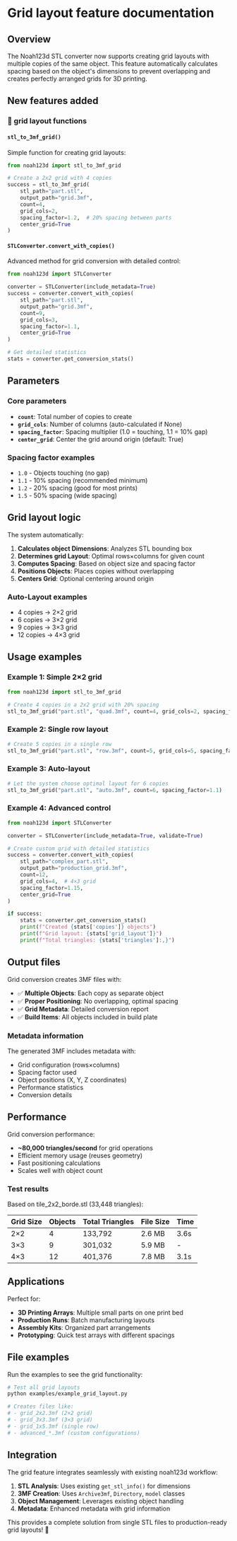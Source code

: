 # Grid layout feature documentation

## Overview

The Noah123d STL converter now supports creating grid layouts with multiple copies of the same object. This feature automatically calculates spacing based on the object's dimensions to prevent overlapping and creates perfectly arranged grids for 3D printing.

## New features added

### 🔲 grid layout functions

#### `stl_to_3mf_grid()`
Simple function for creating grid layouts:

```python
from noah123d import stl_to_3mf_grid

# Create a 2x2 grid with 4 copies
success = stl_to_3mf_grid(
    stl_path="part.stl",
    output_path="grid.3mf", 
    count=4,
    grid_cols=2,
    spacing_factor=1.2,  # 20% spacing between parts
    center_grid=True
)
```

#### `STLConverter.convert_with_copies()`
Advanced method for grid conversion with detailed control:

```python
from noah123d import STLConverter

converter = STLConverter(include_metadata=True)
success = converter.convert_with_copies(
    stl_path="part.stl",
    output_path="grid.3mf",
    count=9,
    grid_cols=3,
    spacing_factor=1.1,
    center_grid=True
)

# Get detailed statistics
stats = converter.get_conversion_stats()
```

## Parameters

### Core parameters
- **`count`**: Total number of copies to create
- **`grid_cols`**: Number of columns (auto-calculated if None)
- **`spacing_factor`**: Spacing multiplier (1.0 = touching, 1.1 = 10% gap)
- **`center_grid`**: Center the grid around origin (default: True)

### Spacing factor examples
- `1.0` - Objects touching (no gap)
- `1.1` - 10% spacing (recommended minimum)
- `1.2` - 20% spacing (good for most prints)
- `1.5` - 50% spacing (wide spacing)

## Grid layout logic

The system automatically:

1. **Calculates object Dimensions**: Analyzes STL bounding box
2. **Determines grid Layout**: Optimal rows×columns for given count
3. **Computes Spacing**: Based on object size and spacing factor
4. **Positions Objects**: Places copies without overlapping
5. **Centers Grid**: Optional centering around origin

### Auto-Layout examples
- 4 copies → 2×2 grid
- 6 copies → 3×2 grid  
- 9 copies → 3×3 grid
- 12 copies → 4×3 grid

## Usage examples

### Example 1: Simple 2×2 grid
```python
from noah123d import stl_to_3mf_grid

# Create 4 copies in a 2x2 grid with 20% spacing
stl_to_3mf_grid("part.stl", "quad.3mf", count=4, grid_cols=2, spacing_factor=1.2)
```

### Example 2: Single row layout
```python
# Create 5 copies in a single row
stl_to_3mf_grid("part.stl", "row.3mf", count=5, grid_cols=5, spacing_factor=1.5)
```

### Example 3: Auto-layout
```python
# Let the system choose optimal layout for 6 copies
stl_to_3mf_grid("part.stl", "auto.3mf", count=6, spacing_factor=1.1)
```

### Example 4: Advanced control
```python
from noah123d import STLConverter

converter = STLConverter(include_metadata=True, validate=True)

# Create custom grid with detailed statistics
success = converter.convert_with_copies(
    stl_path="complex_part.stl",
    output_path="production_grid.3mf",
    count=12,
    grid_cols=4,  # 4×3 grid
    spacing_factor=1.15,
    center_grid=True
)

if success:
    stats = converter.get_conversion_stats()
    print(f"Created {stats['copies']} objects")
    print(f"Grid layout: {stats['grid_layout']}")
    print(f"Total triangles: {stats['triangles']:,}")
```

## Output files

Grid conversion creates 3MF files with:

- ✅ **Multiple Objects**: Each copy as separate object
- ✅ **Proper Positioning**: No overlapping, optimal spacing  
- ✅ **Grid Metadata**: Detailed conversion report
- ✅ **Build Items**: All objects included in build plate

### Metadata information
The generated 3MF includes metadata with:
- Grid configuration (rows×columns)
- Spacing factor used
- Object positions (X, Y, Z coordinates)
- Performance statistics
- Conversion details

## Performance

Grid conversion performance:
- **~80,000 triangles/second** for grid operations
- Efficient memory usage (reuses geometry)
- Fast positioning calculations
- Scales well with object count

### Test results
Based on tile_2x2_borde.stl (33,448 triangles):

| Grid Size | Objects | Total Triangles | File Size | Time |
|-----------|---------|----------------|-----------|------|
| 2×2       | 4       | 133,792        | 2.6 MB    | 3.6s |
| 3×3       | 9       | 301,032        | 5.9 MB    | -    |
| 4×3       | 12      | 401,376        | 7.8 MB    | 3.1s |

## Applications

Perfect for:
- **3D Printing Arrays**: Multiple small parts on one print bed
- **Production Runs**: Batch manufacturing layouts
- **Assembly Kits**: Organized part arrangements
- **Prototyping**: Quick test arrays with different spacings

## File examples

Run the examples to see the grid functionality:

```bash
# Test all grid layouts
python examples/example_grid_layout.py

# Creates files like:
# - grid_2x2.3mf (2×2 grid)
# - grid_3x3.3mf (3×3 grid) 
# - grid_1x5.3mf (single row)
# - advanced_*.3mf (custom configurations)
```

## Integration

The grid feature integrates seamlessly with existing noah123d workflow:

1. **STL Analysis**: Uses existing `get_stl_info()` for dimensions
2. **3MF Creation**: Uses `Archive3mf`, `Directory`, `model` classes
3. **Object Management**: Leverages existing object handling
4. **Metadata**: Enhanced metadata with grid information

This provides a complete solution from single STL files to production-ready grid layouts! 🎯
